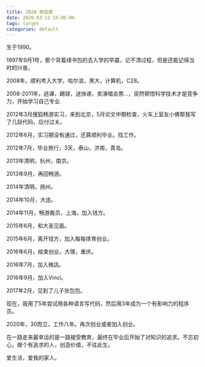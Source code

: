 ```yaml
---
title: 2020 叁拾歲
date: 2020-03-12 15:05:06
tags: target
categories: default
---
```


生于1990。

1997年9月1号，那个背着绿书包的去入学的早晨，记不清过程，但是还能记得当时的兴奋。

2008年，顺利考入大学，哈尔滨，黑大，计算机，C28。

2008-2011年，逃课，踢球，送快递，卖演唱会票...，突然顿悟科学技术才是竞争力，开始学习自己专业.

2012年3月搜狐畅游实习，来到北京，5月论文中期检查，火车上室友小佛帮我写了几段代码，应付过关。

2012年6月，实习期没有通过，还算顺利毕业。找工作。

2012年7月，毕业旅行，3天，泰山，济南，青岛。

2013年清明，杭州，南京。

2013年9月，再回畅游。

2014年清明，扬州。

2014年10月，大连。

2014年11月，畅游裁员，上海，加入钱方。

2015年6月，和大圣见面。

2015年6月，离开钱方，加入每每体育创业。

2016年6月，结束创业，大理，重庆。

2016年7月，加入微店。

2016年9月，加入Vinci。

2017年2月，见到了儿子张包包。

现在，我用了5年尝试用各种语言写代码，然后用3年成为一个有影响力的程序员。

2020年，30而立，工作八年。再次创业或者加入创业。

在一路走来最幸运的是一路接受教育，最终在毕业后开始了对知识的追求。不忘初心，做个有追求的人，创造价值，不往此生。

爱生活，爱我的家人。
